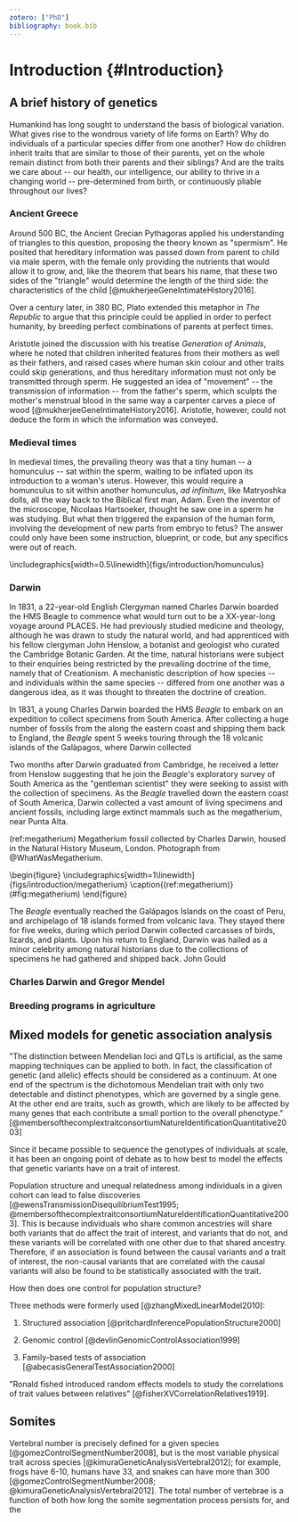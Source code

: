 ```yaml
---
zotero: ["PhD"]
bibliography: book.bib
---
```


# Introduction {#Introduction}

## A brief history of genetics

Humankind has long sought to understand the basis of biological variation. What gives rise to the wondrous variety of life forms on Earth? Why do individuals of a particular species differ from one another? How do children inherit traits that are similar to those of their parents, yet on the whole remain distinct from both their parents and their siblings? And are the traits we care about -- our health, our intelligence, our ability to thrive in a changing world -- pre-determined from birth, or continuously pliable throughout our lives? 

### Ancient Greece

Around 500 BC, the Ancient Grecian Pythagoras applied his understanding of triangles to this question, proposing the theory known as "spermism". He posited that hereditary information was passed down from parent to child via male sperm, with the female only providing the nutrients that would allow it to grow, and, like the theorem that bears his name, that these two sides of the "triangle" would determine the length of the third side: the characteristics of the child [@mukherjeeGeneIntimateHistory2016].

Over a century later, in 380 BC, Plato extended this metaphor in *The Republic* to argue that this principle could be applied in order to perfect humanity, by breeding perfect combinations of parents at perfect times. 

Aristotle joined the discussion with his treatise *Generation of Animals*, where he noted that children inherited features from their mothers as well as their fathers, and raised cases where human skin colour and other traits could skip generations, and thus hereditary information must not only be transmitted through sperm. He suggested an idea of "movement" -- the transmission of information -- from the father's sperm, which sculpts the mother's menstrual blood in the same way a carpenter carves a piece of wood [@mukherjeeGeneIntimateHistory2016]. Aristotle, however, could not deduce the form in which the information was conveyed.

### Medieval times

In medieval times, the prevailing theory was that a tiny human -- a homunculus -- sat within the sperm, waiting to be inflated upon its introduction to a woman's uterus. However, this would require a homunculus to sit within another homunculus, *ad infinitum*, like Matryoshka dolls, all the way back to the Biblical first man, Adam. Even the inventor of the microscope, Nicolaas Hartsoeker, thought he saw one in a sperm he was studying. But what then triggered the expansion of the human form, involving the development of new parts from embryo to fetus? The answer could only have been some instruction, blueprint, or code, but any specifics were out of reach.


\includegraphics[width=0.5\linewidth]{figs/introduction/homunculus} 

### Darwin

In 1831, a 22-year-old English Clergyman named Charles Darwin boarded the HMS Beagle to commence what would turn out to be a XX-year-long voyage around PLACES. He had previously studied medicine and theology, although he was drawn to study the natural world, and had apprenticed with his fellow clergyman John Henslow, a botanist and geologist who curated the Cambridge Botanic Garden. At the time, natural historians were subject to their enquiries being restricted by the prevailing doctrine of the time, namely that of Creationism. A mechanistic description of how species -- and individuals within the same species -- differed from one another was a dangerous idea, as it was thought to threaten the doctrine of creation. 

In 1831, a young Charles Darwin boarded the HMS *Beagle* to embark on an expedition to collect specimens from South America. After collecting a huge number of fossils from the along the eastern coast and shipping them back to England, the *Beagle* spent 5 weeks touring through the 18 volcanic islands of the Galàpagos, where Darwin collected 


Two months after Darwin graduated from Cambridge, he received a letter from Henslow suggesting that he join the *Beagle*'s exploratory survey of South America as the "gentleman scientist" they were seeking to assist with the collection of specimens. As the *Beagle* travelled down the eastern coast of South America, Darwin collected a vast amount of living specimens and ancient fossils, including large extinct mammals such as the megatherium, near Punta Alta.

(ref:megatherium) Megatherium fossil collected by Charles Darwin, housed in the Natural History Museum, London. Photograph from @WhatWasMegatherium.

\begin{figure}
\includegraphics[width=1\linewidth]{figs/introduction/megatherium} \caption{(ref:megatherium)}(\#fig:megatherium)
\end{figure}

The *Beagle* eventually reached the Galápagos Islands on the coast of Peru, and archipelago of 18 islands formed from volcanic lava. They stayed there for five weeks, during which period Darwin collected carcasses of birds, lizards, and plants. Upon his return to England, Darwin was hailed as a minor celebrity among natural historians due to the collections of specimens he had gathered and shipped back. John Gould 

### Charles Darwin and Gregor Mendel



### Breeding programs in agriculture

## Mixed models for genetic association analysis

"The distinction between Mendelian loci and QTLs is artificial, as the same mapping techniques can be applied to both. In fact, the classification of genetic (and allelic) effects should be considered as a continuum. At one end of the spectrum is the dichotomous Mendelian trait with only two detectable and distinct phenotypes, which are governed by a single gene. At the other end are traits, such as growth, which are likely to be affected by many genes that each contribute a small portion to the overall phenotype." [@membersofthecomplextraitconsortiumNatureIdentificationQuantitative2003]

Since it became possible to sequence the genotypes of individuals at scale, it has been an ongoing point of debate as to how best to model the effects that genetic variants have on a trait of interest.

Population structure and unequal relatedness among individuals in a given cohort can lead to false discoveries [@ewensTransmissionDisequilibriumTest1995; @membersofthecomplextraitconsortiumNatureIdentificationQuantitative2003]. This is because individuals who share common ancestries will share both variants that do affect the trait of interest, and variants that do not, and these variants will be correlated with one other due to that shared ancestry. Therefore, if an association is found between the causal variants and a trait of interest, the non-causal variants that are correlated with the causal variants will also be found to be statistically associated with the trait.

How then does one control for population structure? 

Three methods were formerly used [@zhangMixedLinearModel2010]: 

1. Structured association [@pritchardInferencePopulationStructure2000]

1. Genomic control [@devlinGenomicControlAssociation1999]

1. Family-based tests of association [@abecasisGeneralTestAssociation2000]

"Ronald fished introduced random effects models to study the correlations of trait values between relatives" [@fisherXVCorrelationRelatives1919].

## Somites

Vertebral number is precisely defined for a given species [@gomezControlSegmentNumber2008], but is the most variable physical trait across species [@kimuraGeneticAnalysisVertebral2012]; for example, frogs have 6-10, humans have 33, and snakes can have more than 300 [@gomezControlSegmentNumber2008; @kimuraGeneticAnalysisVertebral2012]. The total number of vertebrae is a function of both how long the somite segmentation process persists for, and the  
